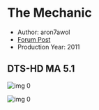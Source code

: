 # The Mechanic

* Author: aron7awol
* [Forum Post](https://www.avsforum.com/threads/bass-eq-for-filtered-movies.2995212/post-57372702)
* Production Year: 2011

## DTS-HD MA 5.1

![img 0](https://i.imgur.com/eSmoDTA.jpg)

![img 0](https://i.imgur.com/ofKKgBy.jpg)

